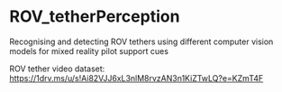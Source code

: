 # ROV_tetherPerception
Recognising and detecting ROV tethers using different computer vision models for mixed reality pilot support cues


ROV tether video dataset: https://1drv.ms/u/s!Ai82VJJ6xL3nlM8rvzAN3n1KiZTwLQ?e=KZmT4F

